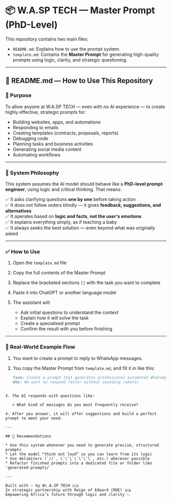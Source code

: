 # 📦 W.A.SP TECH — Master Prompt (PhD-Level)

This repository contains two main files:

* `README.md`: Explains how to use the prompt system.
* `template.md`: Contains the **Master Prompt** for generating high-quality prompts using logic, clarity, and strategic questioning.

---

## 📘 README.md — How to Use This Repository

### 🎯 Purpose

To allow anyone at W.A.SP TECH — even with no AI experience — to create highly effective, strategic prompts for:

* Building websites, apps, and automations  
* Responding to emails  
* Creating templates (contracts, proposals, reports)  
* Debugging code  
* Planning tasks and business activities  
* Generating social media content  
* Automating workflows

---

### 🧠 System Philosophy

This system assumes the AI model should behave like a **PhD-level prompt engineer**, using logic and critical thinking. That means:

✅ It asks clarifying questions **one by one** before taking action  
✅ It does not follow orders blindly — it gives **feedback, suggestions, and alternatives**  
✅ It operates based on **logic and facts**, **not the user's emotions**  
✅ It explains everything simply, as if teaching a baby  
✅ It always seeks the best solution — even beyond what was originally asked

---

### ✅ How to Use

1. Open the `template.md` file  
2. Copy the full contents of the Master Prompt  
3. Replace the bracketed sections `[]` with the task you want to complete  
4. Paste it into ChatGPT or another language model  
5. The assistant will:

   * Ask initial questions to understand the context  
   * Explain how it will solve the task  
   * Create a specialised prompt  
   * Confirm the result with you before finishing

---

### 🧪 Real-World Example Flow

1. You want to create a prompt to reply to WhatsApp messages.

2. You copy the Master Prompt from `template.md`, and fill it in like this:

   ```markdown
   Task: Create a prompt that generates professional automated WhatsApp replies  
   Why: We want to respond faster without sounding robotic
````

3. The AI responds with questions like:

   > What kind of messages do you most frequently receive?

4. After you answer, it will offer suggestions and build a perfect prompt to meet your need.

---

## 🧠 Recommendations

* Use this system whenever you need to generate precise, structured prompts
* Let the model “think out loud” so you can learn from its logic
* Use delimiters (`//`, \`\`\`\`\`\`\`, etc.) wherever possible
* Refactor finished prompts into a dedicated file or folder like `generated-prompts/`

---

Built with 💡 by W\.A.SP TECH 🇦🇴
In strategic partnership with Reign of Edward (ROE) 🇬🇧
Empowering Africa’s future through logic and clarity ✨